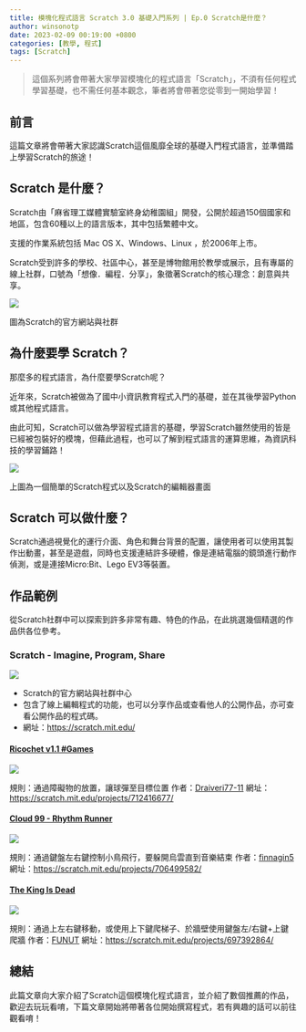 ```yaml
---
title: 模塊化程式語言 Scratch 3.0 基礎入門系列 | Ep.0 Scratch是什麼？
author: winsonotp
date: 2023-02-09 00:19:00 +0800
categories: [教學, 程式]
tags: [Scratch]
---
```


> 這個系列將會帶著大家學習模塊化的程式語言「Scratch」，不須有任何程式學習基礎，也不需任何基本觀念，筆者將會帶著您從零到一開始學習！

## 前言
這篇文章將會帶著大家認識Scratch這個風靡全球的基礎入門程式語言，並準備踏上學習Scratch的旅途！

## Scratch 是什麼？
Scratch由「麻省理工媒體實驗室終身幼稚園組」開發，公開於超過150個國家和地區，包含60種以上的語言版本，其中包括繁體中文。

支援的作業系統包括 Mac OS X、Windows、Linux ，於2006年上市。

Scratch受到許多的學校、社區中心，甚至是博物館用於教學或展示，且有專屬的線上社群，口號為「想像．編程．分享」，象徵著Scratch的核心理念：創意與共享。

![](https://i.imgur.com/keIFw8M.png)

圖為Scratch的官方網站與社群

## 為什麼要學 Scratch？
那麼多的程式語言，為什麼要學Scratch呢？

近年來，Scratch被做為了國中小資訊教育程式入門的基礎，並在其後學習Python或其他程式語言。

由此可知，Scratch可以做為學習程式語言的基礎，學習Scratch雖然使用的皆是已經被包裝好的模塊，但藉此過程，也可以了解到程式語言的運算思維，為資訊科技的學習鋪路！

![](https://i.imgur.com/U159zj0.png)

上圖為一個簡單的Scratch程式以及Scratch的編輯器畫面

## Scratch 可以做什麼？
Scratch通過視覺化的運行介面、角色和舞台背景的配置，讓使用者可以使用其製作出動畫，甚至是遊戲，同時也支援連結許多硬體，像是連結電腦的鏡頭進行動作偵測，或是連接Micro:Bit、Lego EV3等裝置。

## 作品範例
從Scratch社群中可以探索到許多非常有趣、特色的作品，在此挑選幾個精選的作品供各位參考。
### Scratch - Imagine, Program, Share
![](https://i.imgur.com/w9nW2ec.png)
* Scratch的官方網站與社群中心
* 包含了線上編輯程式的功能，也可以分享作品或查看他人的公開作品，亦可查看公開作品的程式碼。
* 網址：https://scratch.mit.edu/
#### [Ricochet v1.1 #Games](https://scratch.mit.edu/projects/712416677/)
![](https://i.imgur.com/hU3axYd.png)

規則：通過障礙物的放置，讓球彈至目標位置
作者：[Draiveri77-11](https://scratch.mit.edu/users/Draiveri77-11)
網址：https://scratch.mit.edu/projects/712416677/
#### [Cloud 99 - Rhythm Runner](https://scratch.mit.edu/projects/706499582/)
![](https://i.imgur.com/2otGAhR.png)

規則：通過鍵盤左右鍵控制小鳥飛行，要躲開烏雲直到音樂結束
作者：[finnagin5](https://scratch.mit.edu/users/finnagin5)
網址：https://scratch.mit.edu/projects/706499582/
#### [The King Is Dead](https://scratch.mit.edu/projects/697392864/)
![](https://i.imgur.com/Hs8jGN0.png)

規則：通過上左右鍵移動，或使用上下鍵爬梯子、於牆壁使用鍵盤左/右鍵+上鍵爬牆
作者：[FUNUT](https://scratch.mit.edu/users/FUNUT)
網址：https://scratch.mit.edu/projects/697392864/

## 總結
此篇文章向大家介紹了Scratch這個模塊化程式語言，並介紹了數個推薦的作品，歡迎去玩玩看唷，下篇文章開始將帶著各位開始撰寫程式，若有興趣的話可以前往觀看唷！